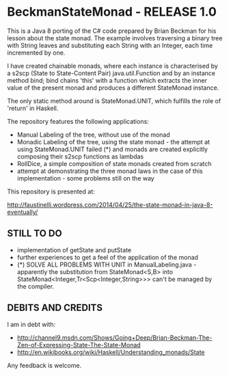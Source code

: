 BeckmanStateMonad - RELEASE 1.0
========================
This is a Java 8 porting of the C# code prepared by Brian Beckman for his lesson about the state monad.
The example involves traversing a binary tree with String leaves and substituting each String with an Integer, each time incremented by one.

I have created chainable monads, where each instance is characterised by a s2scp (State to State-Content Pair) java.util.Function and by an instance method bind;
bind chains 'this' with a function which extracts the inner value of the present monad and produces a different StateMonad instance.

The only static method around is StateMonad.UNIT, which fulfills the role of 'return' in Haskell.

The repository features the following applications:
- Manual Labeling of the tree, without use of the monad
- Monadic Labeling of the tree, using the state monad - the attempt at using StateMonad.UNIT failed (*) and monads are created explicitly composing their s2scp functions as lambdas
- RollDice, a simple composition of state monads created from scratch
- attempt at demonstrating the three monad laws in the case of this implementation - some problems still on the way

This repository is presented at:

http://faustinelli.wordpress.com/2014/04/25/the-state-monad-in-java-8-eventually/

STILL TO DO
-----------
- implementation of getState and putState
- further experiences to get a feel of the application of the monad
- (*) SOLVE ALL PROBLEMS WITH UNIT in ManualLabeling.java - apparently the substitution from StateMonad&lt;S,B&gt; into StateMonad&lt;Integer,Tr&lt;Scp&lt;Integer,String&gt;&gt;&gt; can't be managed by the compiler.

DEBITS AND CREDITS
------------------
I am in debt with:
- http://channel9.msdn.com/Shows/Going+Deep/Brian-Beckman-The-Zen-of-Expressing-State-The-State-Monad
- http://en.wikibooks.org/wiki/Haskell/Understanding_monads/State

Any feedback is welcome.
